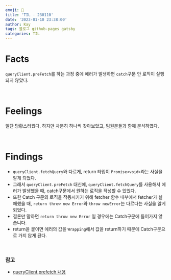 ```yaml
---
emoji: 🤔
title: 'TIL - 230110'
date: '2023-01-10 23:38:00'
author: Kay
tags: 블로그 github-pages gatsby
categories: TIL
---
```


# Facts
`queryClient.preFetch`를 하는 과정 중에 에러가 발생하면 `catch`구문 안 로직이 실행되지 않았다.

<br/>

# Feelings
일단 당황스러웠다. 하지만 차분히 하나씩 찾아보았고, 팀원분들과 함께 분석하였다.

<br/>

# Findings
- `queryClient.fetchQuery`와 다르게, return 타입이 `Promise<void>`라는 사실을 알게 되었다.
- 그래서 `queryClient.preFetch` 대신에, `queryClient.fetchQuery`를 사용해서 에러가 발생했을 때, catch구문에서 원하는 로직을 작성할 수 있었다. 
- 또한 Catch 구문의 로직을 작동시키기 위해 fetcher 함수 내부에서 fetcher가 실패했을 때, `return throw new Error`와 `throw newError`는 다르다는 사실을 알게 되었다.
- 결론만 말하면 `return throw new Error` 일 경우에는 Catch구문에 들어가지 않습니다.
- return을 붙이면 에러의 값을 `Wrapping`해서 값을 return하기 때문에 Catch구문으로 가지 않게 된다.

<br>

### 참고
- [queryClient.prefetch 내용](https://tanstack.com/query/v4/docs/react/reference/QueryClient#queryclientprefetchquery)